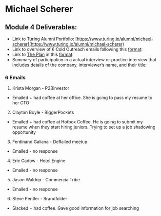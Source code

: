 # Michael Scherer

## Module 4 Deliverables:

* Link to Turing Alumni Portfolio: [https://www.turing.io/alumni/michael-scherer](https://www.turing.io/alumni/michael-scherer)
* Link to overview of 6 Cold Outreach emails following this [format](https://github.com/turingschool/professional_skills/blob/master/module_four/outreach_deliverable_guidelines.md):
* Link to [The Plan](https://github.com/turingschool/backend-curriculum-site/blob/gh-pages/module4/projects/the-plan/index.md) in this [format](https://github.com/turingschool/backend-curriculum-site/blob/gh-pages/module4/projects/the-plan/template.markdown):
* Summary of participation in a actual interview or practice interview that includes details of the company, interviewer’s name, and their title:

### 6 Emails
1. Krista Morgan - P2Binvestor
  * Emailed + had coffee at her office. She is going to pass my resume to her CTO
2. Clayton Boyle - BiggerPockets
  * Emailed + had coffee at Hotbox Coffee. He is going to submit my resume when they start hiring juniors.  Trying to set up a job shadowing opportunity 
3. Ferdinand Galiana - DeRailed meetup
  * Emailed - no response
4. Eric Cadow - Hotel Engine
  * Emailed - no response
5. Jason Waldrip - CommercialTribe
  * Emailed - no response
6. Steve Pentler - Brandfolder
  * Slacked + had coffee. Gave good information for job searching
